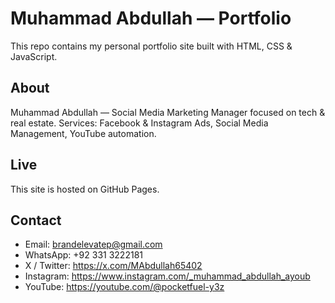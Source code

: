 # Muhammad Abdullah — Portfolio

This repo contains my personal portfolio site built with HTML, CSS & JavaScript.

## About
Muhammad Abdullah — Social Media Marketing Manager focused on tech & real estate. Services: Facebook & Instagram Ads, Social Media Management, YouTube automation.

## Live
This site is hosted on GitHub Pages.

## Contact
- Email: brandelevatep@gmail.com
- WhatsApp: +92 331 3222181
- X / Twitter: https://x.com/MAbdullah65402
- Instagram: https://www.instagram.com/_muhammad_abdullah_ayoub
- YouTube: https://youtube.com/@pocketfuel-y3z
